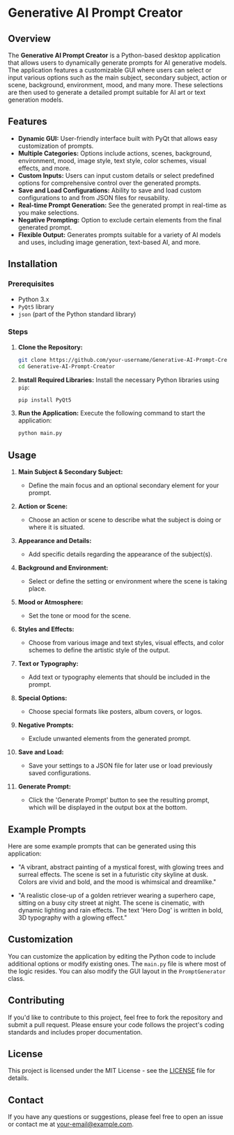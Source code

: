 
# Generative AI Prompt Creator

## Overview

The **Generative AI Prompt Creator** is a Python-based desktop application that allows users to dynamically generate prompts for AI generative models. The application features a customizable GUI where users can select or input various options such as the main subject, secondary subject, action or scene, background, environment, mood, and many more. These selections are then used to generate a detailed prompt suitable for AI art or text generation models.

## Features

- **Dynamic GUI:** User-friendly interface built with PyQt that allows easy customization of prompts.
- **Multiple Categories:** Options include actions, scenes, background, environment, mood, image style, text style, color schemes, visual effects, and more.
- **Custom Inputs:** Users can input custom details or select predefined options for comprehensive control over the generated prompts.
- **Save and Load Configurations:** Ability to save and load custom configurations to and from JSON files for reusability.
- **Real-time Prompt Generation:** See the generated prompt in real-time as you make selections.
- **Negative Prompting:** Option to exclude certain elements from the final generated prompt.
- **Flexible Output:** Generates prompts suitable for a variety of AI models and uses, including image generation, text-based AI, and more.

## Installation

### Prerequisites

- Python 3.x
- `PyQt5` library
- `json` (part of the Python standard library)

### Steps

1. **Clone the Repository:**
   ```bash
   git clone https://github.com/your-username/Generative-AI-Prompt-Creator.git
   cd Generative-AI-Prompt-Creator
   ```

2. **Install Required Libraries:**
   Install the necessary Python libraries using `pip`:
   ```bash
   pip install PyQt5
   ```

3. **Run the Application:**
   Execute the following command to start the application:
   ```bash
   python main.py
   ```

## Usage

1. **Main Subject & Secondary Subject:**
   - Define the main focus and an optional secondary element for your prompt.
   
2. **Action or Scene:**
   - Choose an action or scene to describe what the subject is doing or where it is situated.

3. **Appearance and Details:**
   - Add specific details regarding the appearance of the subject(s).

4. **Background and Environment:**
   - Select or define the setting or environment where the scene is taking place.

5. **Mood or Atmosphere:**
   - Set the tone or mood for the scene.

6. **Styles and Effects:**
   - Choose from various image and text styles, visual effects, and color schemes to define the artistic style of the output.

7. **Text or Typography:**
   - Add text or typography elements that should be included in the prompt.

8. **Special Options:**
   - Choose special formats like posters, album covers, or logos.

9. **Negative Prompts:**
   - Exclude unwanted elements from the generated prompt.

10. **Save and Load:**
    - Save your settings to a JSON file for later use or load previously saved configurations.

11. **Generate Prompt:**
    - Click the 'Generate Prompt' button to see the resulting prompt, which will be displayed in the output box at the bottom.

## Example Prompts

Here are some example prompts that can be generated using this application:

- "A vibrant, abstract painting of a mystical forest, with glowing trees and surreal effects. The scene is set in a futuristic city skyline at dusk. Colors are vivid and bold, and the mood is whimsical and dreamlike."
  
- "A realistic close-up of a golden retriever wearing a superhero cape, sitting on a busy city street at night. The scene is cinematic, with dynamic lighting and rain effects. The text 'Hero Dog' is written in bold, 3D typography with a glowing effect."

## Customization

You can customize the application by editing the Python code to include additional options or modify existing ones. The `main.py` file is where most of the logic resides. You can also modify the GUI layout in the `PromptGenerator` class.

## Contributing

If you'd like to contribute to this project, feel free to fork the repository and submit a pull request. Please ensure your code follows the project's coding standards and includes proper documentation.

## License

This project is licensed under the MIT License - see the [LICENSE](LICENSE) file for details.

## Contact

If you have any questions or suggestions, please feel free to open an issue or contact me at [your-email@example.com](mailto:your-email@example.com).

